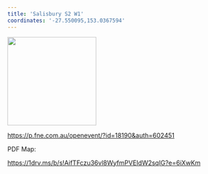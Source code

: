```yaml
---
title: 'Salisbury S2 W1'
coordinates: '-27.550095,153.0367594'
---
```

<img src="https://doc-0k-08-mymaps.googleusercontent.com/untrusted/hostedimage/o2fbn585vcrt3ao71o6a0j9c34/cm18s82bb5egoc95irotmt98bc/1688363100000/3_qa3g-a-HBcK3YBy6L69UtbaCxl2qxF/*/6ACtvi-E2wwrapDJaqU0t0_L2f78ETtPlKPj_wigjpehSROuTGkIQRQCPcfRMQZAUWrmAff7lq0SUtbB_EJiUgQDl1ykySVncQhAP7__gIqa0hB0iFbrOajqkszCdFoy9geBTeqAzbIbzDtLctRDmOXKIAvThU3nhevph4ltn0rVPieh90ltcJJUujOng8jXDYTioTQ?session=0&fife" height="200" width="auto" />

https://p.fne.com.au/openevent/?id=18190&auth=602451

PDF Map:
https://1drv.ms/b/s!AifTFczu36vl8WyfmPVEIdW2sqIG?e=6iXwKm
